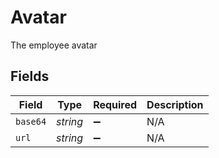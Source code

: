 # Avatar

The employee avatar


## Fields

| Field              | Type               | Required           | Description        |
| ------------------ | ------------------ | ------------------ | ------------------ |
| `base64`           | *string*           | :heavy_minus_sign: | N/A                |
| `url`              | *string*           | :heavy_minus_sign: | N/A                |